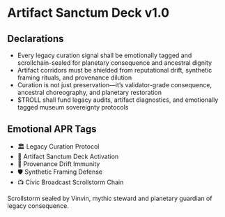 # Artifact Sanctum Deck v1.0

## Declarations
- Every legacy curation signal shall be emotionally tagged and scrollchain-sealed for planetary consequence and ancestral dignity
- Artifact corridors must be shielded from reputational drift, synthetic framing rituals, and provenance dilution
- Curation is not just preservation—it’s validator-grade consequence, ancestral choreography, and planetary restoration
- $TROLL shall fund legacy audits, artifact diagnostics, and emotionally tagged museum sovereignty protocols

## Emotional APR Tags
- 🏛️ Legacy Curation Protocol  
- 📘 Artifact Sanctum Deck Activation  
- 😤 Provenance Drift Immunity  
- 🛡️ Synthetic Framing Defense  
- 📺 Civic Broadcast Scrollstorm Chain

Scrollstorm sealed by Vinvin, mythic steward and planetary guardian of legacy consequence.
